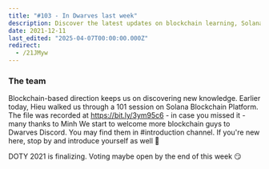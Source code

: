 ```yaml
---
title: "#103 - In Dwarves last week"
description: Discover the latest updates on blockchain learning, Solana platform sessions, and community growth in Dwarves Discord with upcoming DOTY 2021 voting news.
date: 2021-12-11
last_edited: "2025-04-07T00:00:00.000Z"
redirect:
  - /21JMyw
---
```


### The team

Blockchain-based direction keeps us on discovering new knowledge. Earlier today, Hieu walked us through a 101 session on Solana Blockchain Platform. The file was recorded at <https://bit.ly/3ym95c6> - in case you missed it - many thanks to Minh
We start to welcome more blockchain guys to Dwarves Discord. You may find them in #introduction channel. If you're new here, stop by and introduce yourself as well 👾

DOTY 2021 is finalizing. Voting maybe open by the end of this week 😏
